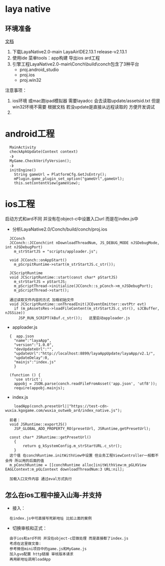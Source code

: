 
# laya native

## 环境准备
[文档](https://ldc2.layabox.com/doc/?nav=zh-ts-6-0-0)
1. 下载LayaNative2.0-main  LayaAirIDE2.13.1 release-v2.13.1
2. 使用ide 菜单tools：app构建 导出ios ard工程
3. 引擎工程LayaNative2.0-main\Conch\build\conch包含了3种平台
	-  proj.android_studio
	-  proj.ios
	-  proj.win32





注意事项：

1. ios环境 或mac跑ipad模拟器 需要layadcc  会去读取update/assetsid.txt
   但是win32环境不需要 根据文档 若没update是直接从远程读取的 方便开发调试
2.  



# android工程

```
  MainActivity
  checkApkUpdate(Context context)
  -》
  MyGame.CheckVerifyVersion();
  -》
  initEngine()
    String gameUrl = PlatformCfg.GetJsEntry();
    mPlugin.game_plugin_set_option("gameUrl",gameUrl);
    this.setContentView(gameView);
```



# ios工程
启动方式和ard不同 并没有在object-c中设置入口url 而是在index.js中
- 分析LayaNative2.0/Conch/build/conch/proj.ios
```
  JCConch
  JCConch::JCConch(int nDownloadThreadNum, JS_DEBUG_MODE nJSDebugMode, int nJSDebugPort) 
  	m_strStartJS = "scripts/apploader.js";

  void JCConch::onAppStart() 
    m_pScrpitRuntime->start(m_strStartJS.c_str());

  JCScriptRuntime
  void JCScriptRuntime::start(const char* pStartJS) 
    m_strStartJS = pStartJS;
    m_pScriptThread->initialize(JCConch::s_pConch->m_nJSDebugPort);
    m_pScriptThread->start();
    
  通过读取文件内容的方式 加载初始文件
  void JCScriptRuntime::onThreadInit(JCEventEmitter::evtPtr evt) 
    if (m_pAssetsRes->loadFileContent(m_strStartJS.c_str(), sJCBuffer, nJSSize))
      JSP_RUN_SCRIPT(kBuf.c_str());   这里启动apploader.js
```
- apploader.js
```
  {  app.json
    "name":"layaApp",
    "version":"1.0.0",
    "devUpdateUrl":"",
    "updateUrl":"http://localhost:8899/layaAppUpdate/layaApp/v2.1/",
    "updateDelay":0,
    "mainjs":"index.js"
	}

  (function () {
    'use strict';
  	appobj = JSON.parse(conch.readFileFromAsset('app.json', 'utf8'));
  	require(appobj.mainjs);
```
- index.js
```
	loadApp(conch.presetUrl||"https://test-cdn-wuxia.kgogame.com/wuxia_outweb_ard/index_native.js");
	
  前者：
  void JSRuntime::exportJS()
    JSP_GLOBAL_ADD_PROPERTY_RO(presetUrl, JSRuntime,getPresetUrl);
 
  const char* JSRuntime::getPresetUrl()
    {
        return g_kSystemConfig.m_strStartURL.c_str();
    }
  这个值 在conchRuntime.initWithView中设置 但业务工程ViewController一般都不会传 所以用的后面的值
  m_pConchRuntime = [[conchRuntime alloc]initWithView:m_pGLKView EAGLContext:m_pGLContext downloadThreadNum:3 URL:nil];
  
  加载入口文件内容 通过eval方式执行
```


## 怎么在ios工程中接入山海-并支持
- 接入：
```
  在index.js中可直接写死新地址 比如上面的案例
```

- 切换审核和正式：
```
  由于ios和ard不同 并没在object-c层做处理 而是直接都了index.js
  考虑在这里做文章:
  参考微信mini项目中的game.js和MyGame.js
  加入gvo配置 http链接 审核版本请求 
  再用新地址调用loadApp
```














